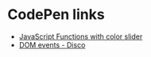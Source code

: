 # CodePen links

- [JavaScript Functions with color slider](https://codepen.io/JennieDalgren/pen/LYKaEZB?editors=0011)
- [DOM events - Disco](https://codepen.io/JennieDalgren/pen/PorLYPb?editors=1010)
